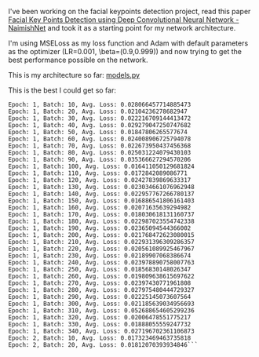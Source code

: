 I've been working on the facial keypoints detection project, read this paper [Facial Key Points Detection using Deep Convolutional Neural Network - NaimishNet](https://arxiv.org/pdf/1710.00977.pdf) and took it as a starting point for my network architecture.

I'm using MSELoss as my loss function and Adam with default parameters as the optimizer (LR=0.001, \beta=(0.9,0.999)) and now trying to get the best performance possible on the network.

This is my architecture so far: [models.py](code/cv/models.py)

This is the best I could get so far:

```# With MSELoss and optim.SGD(net.parameters(),0.001,momentum=0.9,nesterov=True)
Epoch: 1, Batch: 10, Avg. Loss: 0.028066457714885473
Epoch: 1, Batch: 20, Avg. Loss: 0.02104236278682947
Epoch: 1, Batch: 30, Avg. Loss: 0.022216709144413472
Epoch: 1, Batch: 40, Avg. Loss: 0.029279047250747682
Epoch: 1, Batch: 50, Avg. Loss: 0.01847806265577674
Epoch: 1, Batch: 60, Avg. Loss: 0.024008906725794078
Epoch: 1, Batch: 70, Avg. Loss: 0.022673950437456368
Epoch: 1, Batch: 80, Avg. Loss: 0.025031224079430103
Epoch: 1, Batch: 90, Avg. Loss: 0.035366627294570206
Epoch: 1, Batch: 100, Avg. Loss: 0.016411050129681824
Epoch: 1, Batch: 110, Avg. Loss: 0.0172842089086771
Epoch: 1, Batch: 120, Avg. Loss: 0.02427839869633317
Epoch: 1, Batch: 130, Avg. Loss: 0.023034661076962948
Epoch: 1, Batch: 140, Avg. Loss: 0.022957767266780137
Epoch: 1, Batch: 150, Avg. Loss: 0.016886541806161403
Epoch: 1, Batch: 160, Avg. Loss: 0.02071635639294982
Epoch: 1, Batch: 170, Avg. Loss: 0.018030618131160737
Epoch: 1, Batch: 180, Avg. Loss: 0.022987023554742338
Epoch: 1, Batch: 190, Avg. Loss: 0.02365094544366002
Epoch: 1, Batch: 200, Avg. Loss: 0.021768472623080015
Epoch: 1, Batch: 210, Avg. Loss: 0.022931396309286357
Epoch: 1, Batch: 220, Avg. Loss: 0.020561089925467967
Epoch: 1, Batch: 230, Avg. Loss: 0.02189907068386674
Epoch: 1, Batch: 240, Avg. Loss: 0.023978890758007763
Epoch: 1, Batch: 250, Avg. Loss: 0.01856830148026347
Epoch: 1, Batch: 260, Avg. Loss: 0.019809638615697622
Epoch: 1, Batch: 270, Avg. Loss: 0.02397430771961808
Epoch: 1, Batch: 280, Avg. Loss: 0.027975480444729327
Epoch: 1, Batch: 290, Avg. Loss: 0.02225145073607564
Epoch: 1, Batch: 300, Avg. Loss: 0.021185639034956693
Epoch: 1, Batch: 310, Avg. Loss: 0.052688654605299236
Epoch: 1, Batch: 320, Avg. Loss: 0.02006478551775217
Epoch: 1, Batch: 330, Avg. Loss: 0.01888055559247732
Epoch: 1, Batch: 340, Avg. Loss: 0.027196702361106873
Epoch: 2, Batch: 10, Avg. Loss: 0.017323469463735818
Epoch: 2, Batch: 20, Avg. Loss: 0.01812070393934846```


